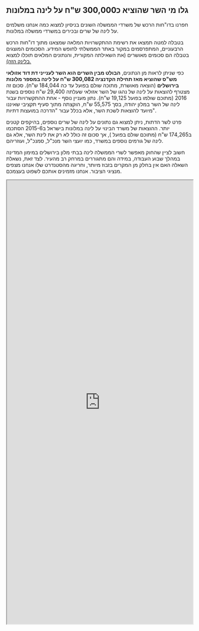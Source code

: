 
## גלו מי השר שהוציא כ300,000 ש"ח על לינה במלונות

חפרנו בדו"חות הרכש של משרדי הממשלה השונים בניסיון למצוא כמה אנחנו משלמים על לינה של שרים ובכירים במשרדי ממשלה במלונות. 

בטבלה למטה תמצאו את רשימת ההתקשרויות המלאה שמצאנו מתוך דו"חות הרכש הרבעוניים, המתפרסמים במקור באתר הממשלתי לחופש המידע. הסכומים המוצגים בטבלה הם סכומים מאושרים (את השאילתה המקורית, והנתונים המלאים תוכלו למצוא [בלינק הזה).](http://data.obudget.org/queries/744#table)

כפי שניתן לראות מן הנתונים, **הבולט מבין השרים הוא השר לענייני דת דוד אזולאי מש"ס שהוציא מאז תחילת הקדנציה 300,082 ש"ח על לינה במספר מלונות בירושלים** (הוצאה מאושרת, מתוכה שולם בפועל עד כה 184,044 ש"ח). סכום זה מצטרף להוצאות על לינה של נהגו של השר אזולאי שעלתה 29,400 ש"ח נוספים בשנת 2016 (מתוכם שולמו בפועל 19,125 ש"ח). נתון מעניין נוסף - אחת ההתקשרויות עבור לינה של השר במלון יהודה, בסך 55,575 ש"ח, הוקצתה מתוך סעיף תקציבי שאיננו מיועד להוצאות לשכת השר, אלא בכלל עבור "הדרכה במועצות דתיות".  

פרט לשר הדתות, ניתן למצוא גם נתונים על לינה של שרים נוספים, בהיקפים קטנים יותר. ההוצאות של משרד הבינוי על לינה במלונות בישראל ב2015-6 הסתכמו ב174,265 ש"ח (מתוכם שולם בפועל ), אך סכום זה כולל לא רק את לינת השר, אלא גם לינה של גורמים נוספים במשרד, כמו יועצי השר מנכ"ל, סמנכ"ל, ועוזריהם. 

חשוב לציין שהחוק מאפשר לשרי הממשלה לינה בבתי מלון בירושלים במימון המדינה במהלך שבוע העבודה, במידה והם מתגוררים במרחק רב מהעיר. לצד זאת, נשאלת השאלה האם אין בחלק מן המקרים בזבוז מיותר, וחריגה מהסטנדרט שלו אנחנו מצפים מנציגי הציבור. אנחנו מזמינים אותכם לשפוט בעצמכם.

<iframe width="100%" height="1200px" style="overflow-x:scroll" src="https://docs.google.com/spreadsheets/d/1SY56Nq5fUWuNRBbQBwfVwYjJavtrMR5NV8AVHY2J8Y8/pubhtml?gid=0&amp;single=true&amp;widget=true&amp;headers=false"></iframe>



